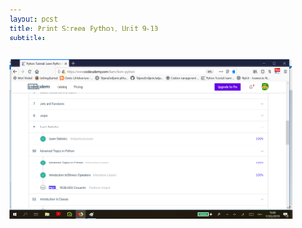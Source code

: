 ```yaml
---
layout: post
title: Print Screen Python, Unit 9-10
subtitle: 
---
```



![Image_Python](https://github.com/TatjanaSmiljanic/tatjanasmiljanic.github.io/blob/master/img/finished8.png)
